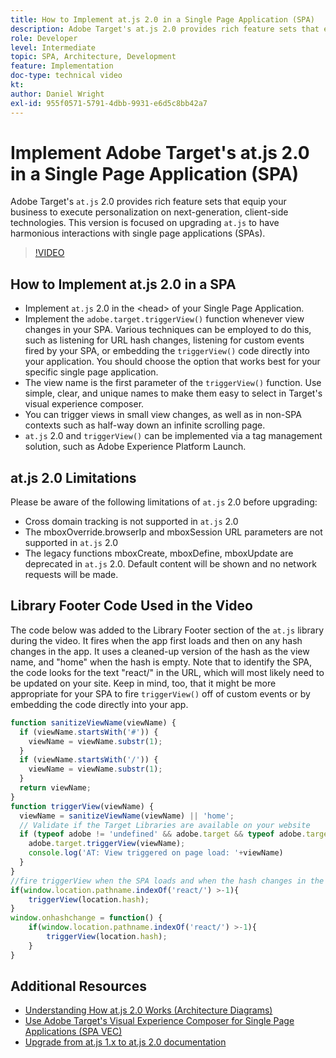 ```yaml
---
title: How to Implement at.js 2.0 in a Single Page Application (SPA)
description: Adobe Target's at.js 2.0 provides rich feature sets that equip your business to execute personalization on next-generation, client-side technologies. Follow these steps to implement at.js 2.0 in a Single Page Application (SPA).
role: Developer
level: Intermediate
topic: SPA, Architecture, Development
feature: Implementation
doc-type: technical video
kt:
author: Daniel Wright
exl-id: 955f0571-5791-4dbb-9931-e6d5c8bb42a7
---
```

# Implement Adobe Target's at.js 2.0 in a Single Page Application (SPA)

Adobe Target's `at.js` 2.0 provides rich feature sets that equip your business to execute personalization on next-generation, client-side technologies. This version is focused on upgrading `at.js` to have harmonious interactions with single page applications (SPAs).

>[!VIDEO](https://video.tv.adobe.com/v/26248?quality=12)

## How to Implement at.js 2.0 in a SPA

* Implement `at.js` 2.0 in the &lt;head&gt; of your Single Page Application.  
* Implement the `adobe.target.triggerView()` function whenever view changes in your SPA. Various techniques can be employed to do this, such as listening for URL hash changes, listening for custom events fired by your SPA, or embedding the `triggerView()` code directly into your application. You should choose the option that works best for your specific single page application.
* The view name is the first parameter of the `triggerView()` function. Use simple, clear, and unique names to make them easy to select in Target's visual experience composer.
* You can trigger views in small view changes, as well as in non-SPA contexts such as half-way down an infinite scrolling page.
* `at.js` 2.0 and `triggerView()` can be implemented via a tag management solution, such as Adobe Experience Platform Launch.

## at.js 2.0 Limitations

Please be aware of the following limitations of `at.js` 2.0 before upgrading:

* Cross domain tracking is not supported in `at.js` 2.0
* The mboxOverride.browserIp and mboxSession URL parameters are not supported in `at.js` 2.0
* The legacy functions mboxCreate, mboxDefine, mboxUpdate are deprecated in `at.js` 2.0. Default content will be shown and no network requests will be made.

## Library Footer Code Used in the Video

The code below was added to the Library Footer section of the `at.js` library during the video. It fires when the app first loads and then on any hash changes in the app. It uses a cleaned-up version of the hash as the view name, and "home" when the hash is empty. Note that to identify the SPA, the code looks for the text "react/" in the URL, which will most likely need to be updated on your site. Keep in mind, too, that it might be more appropriate for your SPA to fire `triggerView()` off of custom events or by embedding the code directly into your app.

```javascript
function sanitizeViewName(viewName) {
  if (viewName.startsWith('#')) {
    viewName = viewName.substr(1);
  }
  if (viewName.startsWith('/')) {
    viewName = viewName.substr(1);
  }
  return viewName;
}
function triggerView(viewName) {
  viewName = sanitizeViewName(viewName) || 'home';
  // Validate if the Target Libraries are available on your website
  if (typeof adobe != 'undefined' && adobe.target && typeof adobe.target.triggerView === 'function') {
    adobe.target.triggerView(viewName);
    console.log('AT: View triggered on page load: '+viewName)
  }
}
//fire triggerView when the SPA loads and when the hash changes in the SPA
if(window.location.pathname.indexOf('react/') >-1){
    triggerView(location.hash);
}
window.onhashchange = function() {
    if(window.location.pathname.indexOf('react/') >-1){
        triggerView(location.hash);
    }
}
```

## Additional Resources

* [Understanding How at.js 2.0 Works (Architecture Diagrams)](understanding-how-atjs-20-works.md)  
* [Use Adobe Target's Visual Experience Composer for Single Page Applications (SPA VEC)](../experiences/use-the-visual-experience-composer-for-single-page-applications.md)
* [Upgrade from at.js 1.x to at.js 2.0 documentation](https://experienceleague.adobe.com/docs/target/using/implement-target/client-side/at-js-implementation/upgrading-from-atjs-1x-to-atjs-20.html?lang=en)
